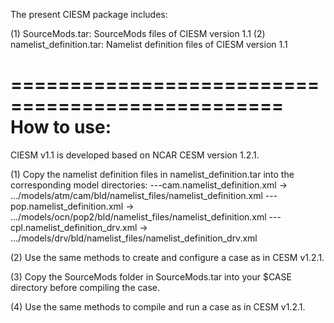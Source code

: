 The present CIESM package includes:

(1) SourceMods.tar: SourceMods files of CIESM version 1.1
(2) namelist_definition.tar: Namelist definition files of CIESM version 1.1

=================================================
How to use:
=================================================

 CIESM v1.1 is developed based on NCAR CESM version 1.2.1.

 (1) Copy the namelist definition files in namelist_definition.tar into the corresponding model directories:
     ---cam.namelist_definition.xml     -> .../models/atm/cam/bld/namelist_files/namelist_definition.xml
     ---pop.namelist_definition.xml     -> .../models/ocn/pop2/bld/namelist_files/namelist_definition.xml
     ---cpl.namelist_definition_drv.xml -> .../models/drv/bld/namelist_files/namelist_definition_drv.xml

 (2) Use the same methods to create and configure a case as in CESM v1.2.1.

 (3) Copy the SourceMods folder in SourceMods.tar into your $CASE directory before compiling the case.

 (4) Use the same methods to compile and run a case as in CESM v1.2.1.
